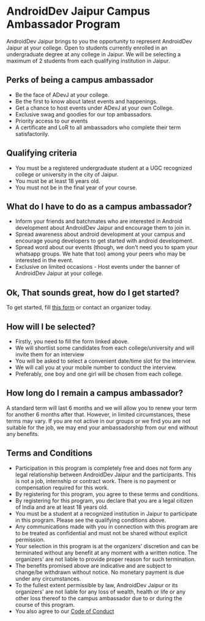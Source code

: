 # AndroidDev Jaipur Campus Ambassador Program
AndroidDev Jaipur brings to you the opportunity to represent AndroidDev Jaipur at your college. Open to students currently enrolled in an undergraduate degree at any college in Jaipur. We will be selecting a maximum of 2 students from each qualifying institution in Jaipur.

## Perks of being a campus ambassador
* Be the face of ADevJ at your college.
* Be the first to know about latest events and happenings.
* Get a chance to host events under ADevJ at your own College.
* Exclusive swag and goodies for our top ambassadors.
* Priority access to our events
* A certificate and LoR to all ambassadors who complete their term satisfactorily.

## Qualifying criteria
* You must be a registered undergraduate student at a UGC recognized college or university in the city of Jaipur.
* You must be at least 18 years old.
* You must not be in the final year of your course.

## What do I have to do as a campus ambassador?
* Inform your friends and batchmates who are interested in Android development about AndroidDev Jaipur and encourage them to join in.
* Spread awareness about android development at your campus and encourage young developers to get started with android development.
* Spread word about our events (though, we don't need you to spam your whatsapp groups. We hate that too) among your peers who may be interested in the event.
* Exclusive on limited occasions - Host events under the banner of AndroidDev Jaipur at your college.

## Ok, That sounds great, how do I get started?
To get started, fill [this form](https://forms.gle/v1g8ZbivGcAieT687) or contact an organizer today.

## How will I be selected?
* Firstly, you need to fill the form linked above.
* We will shortlist some candidates from each college/university and will invite them for an interview
* You will be asked to select a convenient date/time slot for the interview.
* We will call you at your mobile number to conduct the interview.
* Preferably, one boy and one girl will be chosen from each college.

## How long do I remain a campus ambassador?
A standard term will last 6 months and we will allow you to renew your term for another 6 months after that. However, in limited circumstances, these terms may vary. If you are not active in our groups or we find you are not suitable for the job, we may end your ambassadorship from our end without any benefits.

## Terms and Conditions
* Participation in this program is completely free and does not form any legal relationship between AndroidDev Jaipur and the participants. This is not a job, internship or contract work. There is no payment or compensation required for this work.
* By registering for this program, you agree to these terms and conditions.
* By registering for this program, you declare that you are a legal citizen of India and are at least 18 years old.
* You must be a student at a recognized institution in Jaipur to participate in this program. Please see the qualifying conditions above.
* Any communications made with you in connection with this program are to be treated as confidential and must not be shared without explicit permission.
* Your selection in this program is at the organizers' discretion and can be terminated without any benefit at any moment with a written notice. The organizers' are not liable to provide proper reason for such termination.
* The benefits promised above are indicative and are subject to change/be withdrawn without notice. No monetary payment is due under any circumstances.
* To the fullest extent permissible by law, AndroidDev Jaipur or its organizers' are not liable for any loss of wealth, health or life or any other loss thereof to the campus ambassador due to or during the course of this program.
* You also agree to our [Code of Conduct](https://github.com/AndroidDevJaipur/.github/blob/master/CODE_OF_CONDUCT.md)

